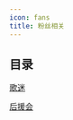 ```yaml
---
icon: fans
title: 粉丝相关
---
```


## 目录

[<FontIcon icon="fans" /> 歌迷](/wiki/fans/fans)

[<FontIcon icon="fans-club" /> 后援会](/wiki/fans/club)

